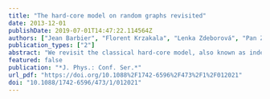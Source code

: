 ```yaml
---
title: "The hard-core model on random graphs revisited"
date: 2013-12-01
publishDate: 2019-07-01T14:47:22.114564Z
authors: ["Jean Barbier", "Florent Krzakala", "Lenka Zdeborová", "Pan Zhang"]
publication_types: ["2"]
abstract: "We revisit the classical hard-core model, also known as independent set and dual to vertex cover problem, where one puts particles with a first-neighbor hard-core repulsion on the vertices of a random graph. Although the case of random graphs with small and very large average degrees respectively are quite well understood, they yield qualitatively different results and our aim here is to reconciliate these two cases. We revisit results that can be obtained using the (heuristic) cavity method and show that it provides a closed-form conjecture for the exact density of the densest packing on random regular graphs with degree K ≥ 20, and that for K textgreater 16 the nature of the phase transition is the same as for large K. This also shows that the hard-code model is the simplest mean-field lattice model for structural glasses and jamming."
featured: false
publication: "*J. Phys.: Conf. Ser.*"
url_pdf: "https://doi.org/10.1088%2F1742-6596%2F473%2F1%2F012021"
doi: "10.1088/1742-6596/473/1/012021"
---
```


